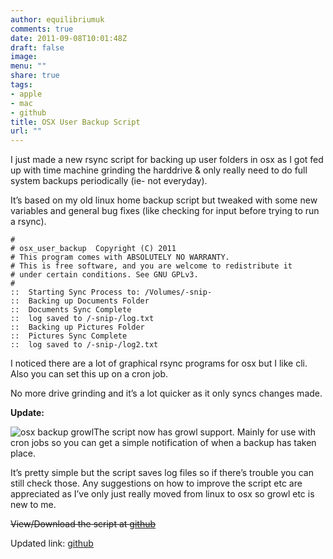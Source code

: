 ```yaml
---
author: equilibriumuk
comments: true
date: 2011-09-08T10:01:48Z
draft: false
image:
menu: ""
share: true
tags:
- apple
- mac
- github
title: OSX User Backup Script
url: ""
---
```


I just made a new rsync script for backing up user folders in osx as I got fed up with time machine grinding the harddrive &amp; only really need to do full system backups periodically (ie- not everyday).

It’s based on my old linux home backup script but tweaked with some new variables and general bug fixes (like checking for input before trying to run a rsync).

    #
    # osx_user_backup  Copyright (C) 2011
    # This program comes with ABSOLUTELY NO WARRANTY.
    # This is free software, and you are welcome to redistribute it
    # under certain conditions. See GNU GPLv3.
    #
    ::  Starting Sync Process to: /Volumes/-snip-
    ::  Backing up Documents Folder
    ::  Documents Sync Complete
    ::  log saved to /-snip-/log.txt
    ::  Backing up Pictures Folder
    ::  Pictures Sync Complete
    ::  log saved to /-snip-/log2.txt

I noticed there are a lot of graphical rsync programs for osx but I like cli.
Also you can set this up on a cron job.

No more drive grinding and it’s a lot quicker as it only syncs changes made.

<strong>Update:</strong>

<img src="/media/images/2011/09/osx_backup_growl.png" alt="osx backup growl" />The script now has growl support.
Mainly for use with cron jobs so you can get a simple notification of when a backup has taken place.

It’s pretty simple but the script saves log files so if there’s trouble you can still check those.
Any suggestions on how to improve the script etc are appreciated as I’ve only just really moved from linux to osx so growl etc is new to me.

~~View/Download the script at <a title="equk osx github" href="https://github.com/equk/osx" target="_blank">github</a>~~

Updated link: <a href="https://github.com/equk/macos/blob/master/old/osx_user_backup.sh" target="_blank"><i class="fa fa-github-alt"></i> github</a>
